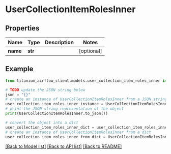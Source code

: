 # UserCollectionItemRolesInner


## Properties

Name | Type | Description | Notes
------------ | ------------- | ------------- | -------------
**name** | **str** |  | [optional] 

## Example

```python
from titanium_airflow_client.models.user_collection_item_roles_inner import UserCollectionItemRolesInner

# TODO update the JSON string below
json = "{}"
# create an instance of UserCollectionItemRolesInner from a JSON string
user_collection_item_roles_inner_instance = UserCollectionItemRolesInner.from_json(json)
# print the JSON string representation of the object
print(UserCollectionItemRolesInner.to_json())

# convert the object into a dict
user_collection_item_roles_inner_dict = user_collection_item_roles_inner_instance.to_dict()
# create an instance of UserCollectionItemRolesInner from a dict
user_collection_item_roles_inner_from_dict = UserCollectionItemRolesInner.from_dict(user_collection_item_roles_inner_dict)
```
[[Back to Model list]](../README.md#documentation-for-models) [[Back to API list]](../README.md#documentation-for-api-endpoints) [[Back to README]](../README.md)


